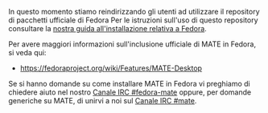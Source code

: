 <!--
.. link:
.. description:
.. tags: Fedora
.. date: 2012-11-10 20:51:28
.. title: MATE package repository for Fedora
.. slug: 2012-11-10-mate-package-repository-for-fedora
.. author: Steve Zesch
-->

In questo momento stiamo reindirizzando gli utenti ad utilizzare il repository di pacchetti ufficiale di Fedora
Per le istruzioni sull'uso di questo repository consultare la [nostra
guida all'installazione relativa a Fedora](https://wiki.mate-desktop.org/#!pages/download.md#Fedora).

Per avere maggiori informazioni sull'inclusione ufficiale di MATE in Fedora, si veda qui:

  * <https://fedoraproject.org/wiki/Features/MATE-Desktop>

Se si hanno domande su come installare MATE in Fedora vi preghiamo di chiedere
aiuto nel nostro [Canale IRC #fedora-mate](https://web.libera.chat/?#fedora-mate)
oppure, per domande generiche su MATE, di unirvi a noi sul [Canale IRC #mate](https://web.libera.chat/?#mate).
